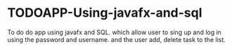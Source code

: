 # TODOAPP-Using-javafx-and-sql
To do do app using javafx and SQL.  which allow user to sing up and log in using the password and username. and the user add, delete task to the list.
